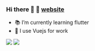### Hi there 👋 👋 [website](https://www.chavesgu.com)

- 📚 I’m currently learning flutter
- 💼 I use Vuejs for work

<img src="https://github-readme-stats.vercel.app/api?username=chavesgu&show_icons=true&icon_color=bc0b0b&text_color=718096&bg_color=ffffff&hide_title=true" />
<img src="https://github-readme-stats.vercel.app/api/top-langs/?username=chavesgu&layout=compact" />

<!--
**chavesgu/chavesgu** is a ✨ _special_ ✨ repository because its `README.md` (this file) appears on your GitHub profile.

Here are some ideas to get you started:

- 🔭 I’m currently working on ...
- 🌱 I’m currently learning ...
- 👯 I’m looking to collaborate on ...
- 🤔 I’m looking for help with ...
- 💬 Ask me about ...
- 📫 How to reach me: ...
- 😄 Pronouns: ...
- ⚡ Fun fact: ...

-->
